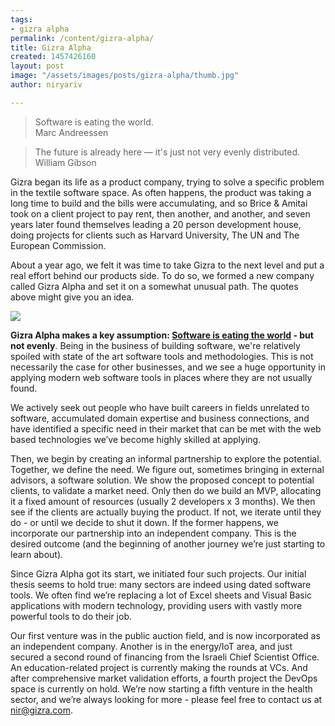 ```yaml
---
tags:
- gizra alpha
permalink: /content/gizra-alpha/
title: Gizra Alpha
created: 1457426160
layout: post
image: "/assets/images/posts/gizra-alpha/thumb.jpg"
author: niryariv

---
```

<blockquote>
Software is eating the world.
<footer>Marc Andreessen</footer>
</blockquote>

<blockquote>
The future is already here — it's just not very evenly distributed.
<footer>William Gibson</footer>
</blockquote>

Gizra began its life as a product company, trying to solve a specific problem in the textile software space. As often happens, the product was taking a long time to build and the bills were accumulating, and so Brice & Amitai took on a client project to pay rent, then another, and another, and seven years later found themselves leading a 20 person development house, doing projects for clients such as Harvard University, The UN and The European Commission.

About a year ago, we felt it was time to take Gizra to the next level and put a real effort behind our products side. To do so, we formed a new company called Gizra Alpha and set it on a somewhat unusual path. The quotes above might give you an idea.

<div class="thumbnail">
  <img src="{{BASE_PATH}}/assets/images/posts/gizra-alpha/image1.jpg" />
</div>

<!-- more -->

**Gizra Alpha makes a key assumption: <a href="http://www.wsj.com/articles/SB10001424053111903480904576512250915629460">Software is eating the world</a> - but not evenly**. Being in the business of building software, we're relatively spoiled with state of the art software tools and methodologies. This is not necessarily the case for other businesses, and we see a huge opportunity in applying modern web software tools in places where they are not usually found.

We actively seek out people who have built careers in fields unrelated to software, accumulated domain expertise and business connections, and have identified a specific need in their market that can be met with the web based technologies we’ve become highly skilled at applying.

Then, we begin by creating an informal partnership to explore the potential. Together, we define the need. We figure out, sometimes bringing in external advisors, a software solution. We show the proposed concept to potential clients, to validate a market need. Only then do we build an MVP, allocating it a fixed amount of resources (usually 2 developers x 3 months). We then see if the clients are actually buying the product. If not, we iterate until they do - or until we decide to shut it down. If the former happens, we incorporate our partnership into an independent company. This is the desired outcome (and the beginning of another journey we’re just starting to learn about).

Since Gizra Alpha got its start, we initiated four such projects. Our initial thesis seems to hold true: many sectors are indeed using dated software tools. We often find we’re replacing a lot of Excel sheets and Visual Basic applications with modern technology, providing users with vastly more powerful tools to do their job.

Our first venture was in the public auction field, and is now incorporated as an independent company. Another is in the energy/IoT area, and just secured a second round of financing from the Israeli Chief Scientist Office. An education-related project is currently making the rounds at VCs. And after comprehensive market validation efforts, a fourth project the DevOps space is currently on hold.  We’re now starting a fifth venture in the health sector, and we’re always looking for more - please feel free to contact us at <a href="mailto:nir@gizra.com">nir@gizra.com</a>.
